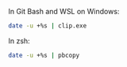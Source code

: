 In Git Bash and WSL on Windows:

```sh
date -u +%s | clip.exe
```

In zsh:

```sh 
date -u +%s | pbcopy
```
